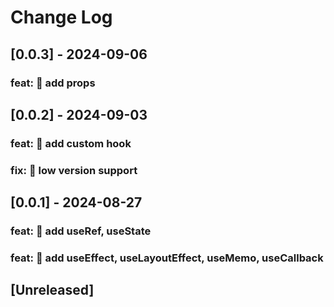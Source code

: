 # Change Log

## [0.0.3] - 2024-09-06

### feat: 🚀 add props

## [0.0.2] - 2024-09-03

### feat: 🚀 add custom hook

### fix: 🚗 low version support

## [0.0.1] - 2024-08-27

### feat: 🚀 add useRef, useState

### feat: 🚀 add useEffect, useLayoutEffect, useMemo, useCallback

## [Unreleased]

